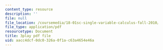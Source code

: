 ```yaml
---
content_type: resource
description: ''
file: null
file_location: /coursemedia/18-01sc-single-variable-calculus-fall-2010/aacc4dcf0dc0326a0f1ac63a4654e46a_R9a_NHXrBcg.pdf
file_type: application/pdf
resourcetype: Document
title: 3play pdf file
uid: aacc4dcf-0dc0-326a-0f1a-c63a4654e46a
---
```

